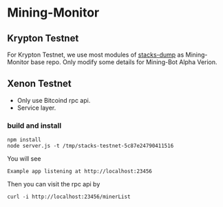 # Mining-Monitor

## Krypton Testnet

For Krypton Testnet, we use most modules of [stacks-dump](https://github.com/psq/stacks-dump) as Mining-Monitor base repo. Only modify some details for Mining-Bot Alpha Verion.

## Xenon Testnet

- Only use Bitcoind rpc api.
- Service layer.

### build and install

```
npm install
node server.js -t /tmp/stacks-testnet-5c87e24790411516
```

You will see 
```
Example app listening at http://localhost:23456
```

Then you can visit the rpc api by
```
curl -i http://localhost:23456/minerList
```

